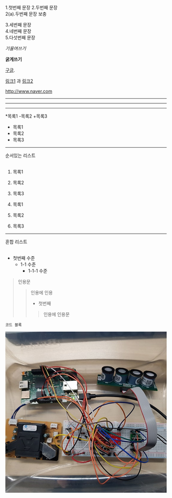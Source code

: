 1.첫번째 문장
2.두번째 문장  
2(a).두번째 문장 보충

3.세번째 문장  
4.네번째 문장  
5.다섯번째 문장

*기울여쓰기*

**굵게쓰기**

[구글](http://google.com "링크제목").

[링크1][1] 과 [링크2][2]

[1]: http://www.naver.com "네이버"
[2]: http://www.google.com "구글"

<http://www.naver.com>

---
***
___

*목록1
-목록2
+목록3

+ 목록1
+ 목록2
+ 목록3

---

순서있는 리스트
<br/>
<br/>

1. 목록1
2. 목록2
3. 목록3

1. 목록1
1. 목록2
1. 목록3

---

혼합 리스트
<br/>
<br/>

* 첫번째 수준  
   * 1-1 수준
     * 1-1-1 수준

> 인용문
>> 인용에 인용
>> * 첫번째 
>>> 인용에 인용문

~~~
코드 블록
~~~

![Instructure](https://github.com/Kelvin-IoT-2019-Summer/Project_UCSD/blob/bran/Instructure.jpg)


